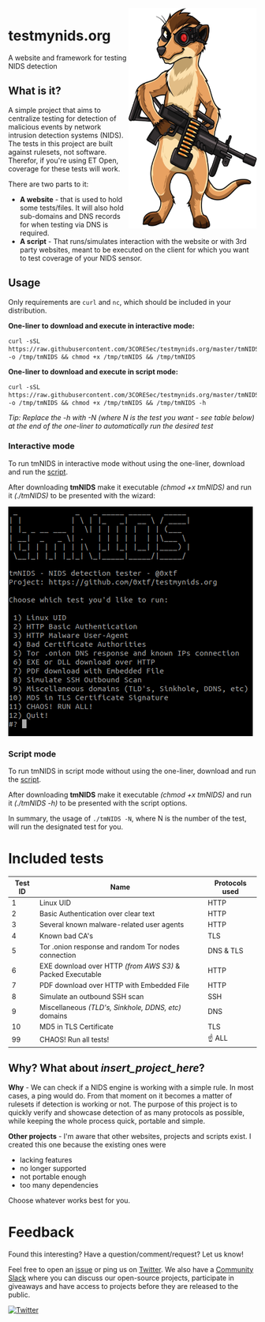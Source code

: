 <img align="right" width="260" height="447" src="./assets/imgs/tmnids-mascot-small.png">

# testmynids.org
A website and framework for testing NIDS detection

## What is it?

A simple project that aims to centralize testing for detection of malicious events by network intrusion detection systems (NIDS). The tests in this project are built against rulesets, not software. Therefor, if you're using ET Open, coverage for these tests will work.

There are two parts to it:

* **A website** - that is used to hold some tests/files. It will also hold sub-domains and DNS records for when testing via DNS is required.
* **A script** - That runs/simulates interaction with the website or with 3rd party websites, meant to be executed on the client for which you want to test coverage of your NIDS sensor.

## Usage

Only requirements are `curl` and `nc`, which should be included in your distribution.

**One-liner to download and execute in interactive mode:** 
```
curl -sSL https://raw.githubusercontent.com/3CORESec/testmynids.org/master/tmNIDS -o /tmp/tmNIDS && chmod +x /tmp/tmNIDS && /tmp/tmNIDS
```

**One-liner to download and execute in script mode:** 
```
curl -sSL https://raw.githubusercontent.com/3CORESec/testmynids.org/master/tmNIDS -o /tmp/tmNIDS && chmod +x /tmp/tmNIDS && /tmp/tmNIDS -h
```
*Tip: Replace the -h with -N (where N is the test you want - see table below) at the end of the one-liner to automatically run the desired test*

### Interactive mode

To run tmNIDS in interactive mode without using the one-liner, download and run the [script](./tmNIDS).

After downloading **tmNIDS** make it executable *(chmod +x tmNIDS)* and run it *(./tmNIDS)* to be presented with the wizard:

![image](./assets/imgs/screenshot.png)

### Script mode

To run tmNIDS in script mode without using the one-liner, download and run the [script](./tmNIDS). 

After downloading **tmNIDS** make it executable *(chmod +x tmNIDS)* and run it *(./tmNIDS -h)* to be presented with the script options.

In summary, the usage of `./tmNIDS -N`, where N is the number of the test, will run the designated test for you.

# Included tests

| Test ID | Name                                                              |  Protocols used
|---------|-------------------------------------------------------------------|----------------|
|    1    | Linux UID                                                         | HTTP           |
|    2    | Basic Authentication over clear text                              | HTTP           |
|    3    | Several known malware-related user agents                         | HTTP           |
|    4    | Known bad CA's                                                    | TLS            |
|    5    | Tor .onion response and random Tor nodes connection               | DNS & TLS      |
|    6    | EXE download over HTTP *(from AWS S3)* & Packed Executable        | HTTP           |
|    7    | PDF download over HTTP with Embedded File                         | HTTP           |
|    8    | Simulate an outbound SSH scan                                     | SSH            |
|    9    | Miscellaneous *(TLD's, Sinkhole, DDNS, etc)* domains              | DNS            |
|   10    | MD5 in TLS Certificate                                            | TLS            |
|   99    | CHAOS! Run all tests!                                             | ☝️ ALL          |

## Why? What about _insert_project\_here_?

**Why** - We can check if a NIDS engine is working with a simple rule. In most cases, a ping would do. From that moment on it becomes a matter of rulesets if detection is working or not. The purpose of this project is to quickly verify and showcase detection of as many protocols as possible, while keeping the whole process quick, portable and simple.

**Other projects** - I'm aware that other websites, projects and scripts exist. I created this one because the existing ones were

* lacking features
* no longer supported 
* not portable enough
* too many dependencies

Choose whatever works best for you.

# Feedback

Found this interesting? Have a question/comment/request? Let us know!

Feel free to open an [issue](https://github.com/3CORESec/testmynids.org/issues) or ping us on [Twitter](https://twitter.com/3CORESec). We also have a [Community Slack](https://launchpass.com/3coresec) where you can discuss our open-source projects, participate in giveaways and have access to projects before they are released to the public.

[![Twitter](https://img.shields.io/twitter/follow/3CORESec.svg?style=social&label=Follow)](https://twitter.com/3CORESec)
